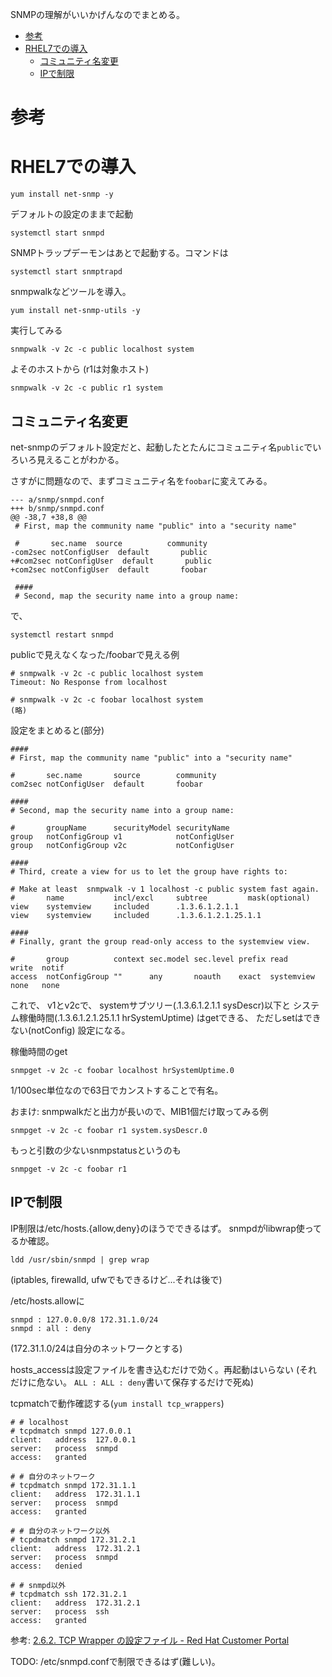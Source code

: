 SNMPの理解がいいかげんなのでまとめる。

- [参考](#参考)
- [RHEL7での導入](#rhel7での導入)
  - [コミュニティ名変更](#コミュニティ名変更)
  - [IPで制限](#ipで制限)


# 参考



# RHEL7での導入

```
yum install net-snmp -y
```

デフォルトの設定のままで起動
```
systemctl start snmpd
```

SNMPトラップデーモンはあとで起動する。コマンドは
```
systemctl start snmptrapd
```

snmpwalkなどツールを導入。
```
yum install net-snmp-utils -y
```

実行してみる
```
snmpwalk -v 2c -c public localhost system
```

よそのホストから (r1は対象ホスト)
```
snmpwalk -v 2c -c public r1 system
```

## コミュニティ名変更

net-snmpのデフォルト設定だと、起動したとたんにコミュニティ名`public`でいろいろ見えることがわかる。

さすがに問題なので、まずコミュニティ名を`foobar`に変えてみる。

```
--- a/snmp/snmpd.conf
+++ b/snmp/snmpd.conf
@@ -38,7 +38,8 @@
 # First, map the community name "public" into a "security name"

 #       sec.name  source          community
-com2sec notConfigUser  default       public
+#com2sec notConfigUser  default       public
+com2sec notConfigUser  default       foobar

 ####
 # Second, map the security name into a group name:
```

で、
```
systemctl restart snmpd
```

publicで見えなくなった/foobarで見える例
```
# snmpwalk -v 2c -c public localhost system
Timeout: No Response from localhost

# snmpwalk -v 2c -c foobar localhost system
(略)
```

設定をまとめると(部分)
```
####
# First, map the community name "public" into a "security name"

#       sec.name       source        community
com2sec notConfigUser  default       foobar

####
# Second, map the security name into a group name:

#       groupName      securityModel securityName
group   notConfigGroup v1            notConfigUser
group   notConfigGroup v2c           notConfigUser

####
# Third, create a view for us to let the group have rights to:

# Make at least  snmpwalk -v 1 localhost -c public system fast again.
#       name           incl/excl     subtree         mask(optional)
view    systemview     included      .1.3.6.1.2.1.1
view    systemview     included      .1.3.6.1.2.1.25.1.1

####
# Finally, grant the group read-only access to the systemview view.

#       group          context sec.model sec.level prefix read       write  notif
access  notConfigGroup ""      any       noauth    exact  systemview none   none
```
これで、
v1とv2cで、
systemサブツリー(.1.3.6.1.2.1.1 sysDescr)以下と
システム稼働時間(.1.3.6.1.2.1.25.1.1 hrSystemUptime)
はgetできる、
ただしsetはできない(notConfig)
設定になる。


稼働時間のget
```
snmpget -v 2c -c foobar localhost hrSystemUptime.0
```
1/100sec単位なので63日でカンストすることで有名。


おまけ:
snmpwalkだと出力が長いので、MIB1個だけ取ってみる例
```
snmpget -v 2c -c foobar r1 system.sysDescr.0
```

もっと引数の少ないsnmpstatusというのも
```
snmpget -v 2c -c foobar r1
```



## IPで制限

IP制限は/etc/hosts.{allow,deny}のほうでできるはず。
snmpdがlibwrap使ってるか確認。
```
ldd /usr/sbin/snmpd | grep wrap
```
(iptables, firewalld, ufwでもできるけど...それは後で)

/etc/hosts.allowに
```
snmpd : 127.0.0.0/8 172.31.1.0/24
snmpd : all : deny
```
(172.31.1.0/24は自分のネットワークとする)

hosts_accessは設定ファイルを書き込むだけで効く。再起動はいらない
(それだけに危ない。
`ALL : ALL : deny`書いて保存するだけで死ぬ)

tcpmatchで動作確認する(`yum install tcp_wrappers`)
```
# # localhost
# tcpdmatch snmpd 127.0.0.1
client:   address  127.0.0.1
server:   process  snmpd
access:   granted

# # 自分のネットワーク
# tcpdmatch snmpd 172.31.1.1
client:   address  172.31.1.1
server:   process  snmpd
access:   granted

# # 自分のネットワーク以外
# tcpdmatch snmpd 172.31.2.1
client:   address  172.31.2.1
server:   process  snmpd
access:   denied

# # snmpd以外
# tcpdmatch ssh 172.31.2.1
client:   address  172.31.2.1
server:   process  ssh
access:   granted
```

参考: [2.6.2. TCP Wrapper の設定ファイル - Red Hat Customer Portal](https://access.redhat.com/documentation/ja-jp/red_hat_enterprise_linux/6/html/security_guide/sect-security_guide-tcp_wrappers_and_xinetd-tcp_wrappers_configuration_files)

TODO: /etc/snmpd.confで制限できるはず(難しい)。